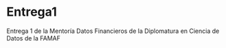 # Entrega1

Entrega 1 de la Mentoría Datos Financieros de la Diplomatura en Ciencia de Datos de la FAMAF
